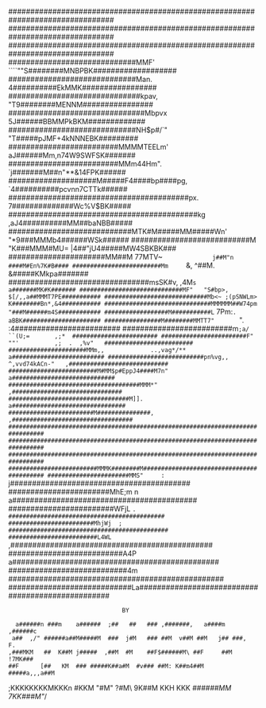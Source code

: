 ################################################################################
################################################################################
################################################################################
#############################MMF'       ````""S########MNBPBK###################
#############################Man.              4##########EkMMK#################
##############################kpav,             "T9########MENNM################
###############################Mbpvx              5J######BBMMPkBKM#############
#############################NH$p#/`"              "T#####pJMF+4kNNNEBK#########
#########################MMMMTEELm'                 aJ######Mm,n74W9SWFSK#######
#########################MMm44Hm".                  `j#######M##n"**&14FPK######
####################M#####F4####bp####pg,           `4##########pcvnn7CTTk######
#########################################px.         7##############Wc%V$BK#####
###########################################kg       ,aJ4##########MM##baNBB#####
############################MTK#M#####MM#####Wn'      "*9###MMMb4######WSk######
###########################M   "K###MMM#MU=             |4##"jU4#####MW4SBKBK###
######################MM##M       77MTV~`               j##M"n ####M#En%7K#B####
#########################Mm      `&,                   ^##M.  &#####KMkpa#######
################################msSK#v,               ,4M`s  a#######MK#K#######
#############################MF"   "S#bp>,            $[/,,a##MMMT7PE###########
#############################Mb<~ ;(pSNWLm>           K########Bn*,&4###########
##############################MMMMMM##W74pm           "###M######m4S############
##################M###########L`     7Pm:`.           aBBK######################
################M########MMTT7"       `"\.            :4########################
#########################m`;a/        ``(U;=       ,;*  ########################
########################F"  ""'          ,;  .  ,%v"   #########################
######################MMm,,             ..,vag*/**   a##########################
###########################pn%vg,, ^,vvd74kACn-"   ,############################
#########################M#MM$p#EppJ4####M7n"     a#############################
#####################################MMM*"      ,###############################
##################################M]].         a################################
########################M###############,    ,##################################
################################################################################
################################################################################
################################################################################
#########################MMMK########M##########################################
#######################MMS"     :    `j#########################################
#######################MhE;m    n    a##########################################
########################WFjL   `.   ############################################
########################MhjWj  ;   #############################################
#########################L4WL  ` ,##############################################
##########################A4P   a###############################################
###########################4m  #################################################
############################La##################################################

                                    BY

      a######n ###m    a######  ;##   ##   ### ,#######,   a####m   ,######c
     a##  ,/" ######a##M#####M  ###  j#M   ### ##M  v##M ##M   j## ###,   F.
    ,###MKM   ##  K##M j#####  ,##M  #M    ##F$######M\ ##F     ##M !7MK###
    ##F      [##   KM  ### #####K##a#M  #v### ##M: K##m4##M    #####a,,,a##M
   ;KKKKKKKKMKKKn     #KKM "#M"  ?#M\  9K##M  KKH   KKK *######MM 7KK###M"*/

